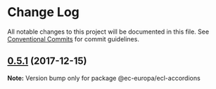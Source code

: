 # Change Log

All notable changes to this project will be documented in this file.
See [Conventional Commits](https://conventionalcommits.org) for commit guidelines.

<a name="0.5.1"></a>

## [0.5.1](https://github.com/ec-europa/europa-component-library/compare/@ec-europa/ecl-accordions@0.5.0...@ec-europa/ecl-accordions@0.5.1) (2017-12-15)

**Note:** Version bump only for package @ec-europa/ecl-accordions
